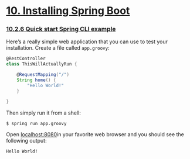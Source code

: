 # [10. Installing Spring Boot](https://docs.spring.io/spring-boot/docs/1.5.10.RELEASE/reference/htmlsingle/#getting-started-installing-spring-boot)

### [10.2.6 Quick start Spring CLI example](https://docs.spring.io/spring-boot/docs/1.5.10.RELEASE/reference/htmlsingle/#getting-started-cli-example)

Here’s a really simple web application that you can use to test your installation. Create a file called `app.groovy`:
```groovy
@RestController
class ThisWillActuallyRun {

    @RequestMapping("/")
    String home() {
        "Hello World!"
    }

}
```

Then simply run it from a shell:
```bash
$ spring run app.groovy
```

Open [localhost:8080](http://localhost:8080/)in your favorite web browser and you should see the following output:
```
Hello World!
```

